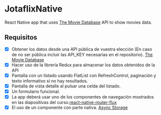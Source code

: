 # JotaflixNative

React Native app that uses [The Movie Database](https://www.themoviedb.org/) API to show movies data.

## Requisitos

- [x] Obtener los datos desde una API pública de vuestra elección (En caso de no ser pública incluir las API_KEY necesarias en el repositorio). [The Movie Database](https://www.themoviedb.org/) 
- [x] Hacer uso de la librería Redux para almacenar los datos obtenidos de la API
- [x] Pantalla con un listado usando ​FlatList​ con ​RefreshControl​, paginación y texto informativo si no hay resultados.
- [x] Pantalla de vista detalle al pulsar una celda del listado.
- [x] Un formulario funcional.
- [x] La app deberá usar uno de los componentes de navegación mostrados en las diapositivas del curso. [​react-native-router-flux​](https://github.com/aksonov/react-native-router-flux)
- [x] El uso de un componente con parte nativa. [Async Storage](https://github.com/react-native-community/react-native-async-storage)